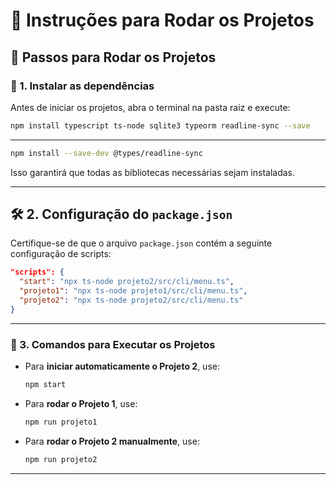 # 📌 Instruções para Rodar os Projetos

## 🚀 Passos para Rodar os Projetos

### 🔹 1. Instalar as dependências
Antes de iniciar os projetos, abra o terminal na pasta raiz e execute:

```sh
npm install typescript ts-node sqlite3 typeorm readline-sync --save
```

---

```sh
npm install --save-dev @types/readline-sync
```
Isso garantirá que todas as bibliotecas necessárias sejam instaladas.

---
## 🛠 2. Configuração do `package.json`
Certifique-se de que o arquivo `package.json` contém a seguinte configuração de scripts:

```json
"scripts": {
  "start": "npx ts-node projeto2/src/cli/menu.ts",
  "projeto1": "npx ts-node projeto1/src/cli/menu.ts",
  "projeto2": "npx ts-node projeto2/src/cli/menu.ts"
}
```

---

### 🔹 3. Comandos para Executar os Projetos  

- Para **iniciar automaticamente o Projeto 2**, use:  
  ```sh
  npm start
  ```
- Para **rodar o Projeto 1**, use:  
  ```sh
  npm run projeto1
  ```
- Para **rodar o Projeto 2 manualmente**, use:  
  ```sh
  npm run projeto2
  ```

---

